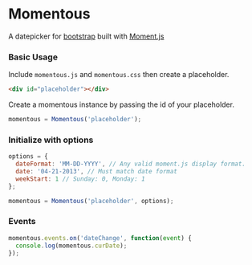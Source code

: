 # Momentous
A datepicker for [bootstrap](http://twitter.github.io/bootstrap/) built with [Moment.js](http://momentjs.com/)

### Basic Usage
Include `momentous.js` and `momentous.css` then create a placeholder.
```html
<div id="placeholder"></div>
```
Create a momentous instance by passing the id of your placeholder.
```javascript
momentous = Momentous('placeholder');
```

### Initialize with options
```javascript
options = {
  dateFormat: 'MM-DD-YYYY', // Any valid moment.js display format.
  date: '04-21-2013', // Must match date format
  weekStart: 1 // Sunday: 0, Monday: 1
};

momentous = Momentous('placeholder', options);
```

### Events
```javascript
momentous.events.on('dateChange', function(event) {
  console.log(momentous.curDate);
});
```
